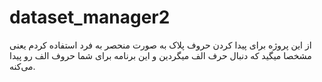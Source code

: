 # dataset_manager2
از این پروژه برای پیدا کردن حروف پلاک به صورت منحصر به فرد استفاده کردم یعنی مشخصا میگید که دنبال حرف الف میگردین و این برنامه برای شما حروف الف رو پیدا می‌کنه.
